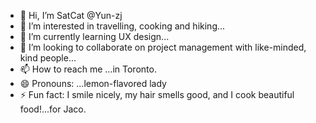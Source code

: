 - 👋 Hi, I’m SatCat @Yun-zj 
- 👀 I’m interested in travelling, cooking and hiking...
- 🌱 I’m currently learning UX design...
- 💞️ I’m looking to collaborate on project management with like-minded, kind people...
- 📫 How to reach me ...in Toronto.
- 😄 Pronouns: ...lemon-flavored lady
- ⚡ Fun fact: I smile nicely, my hair smells good, and I cook beautiful food!...for Jaco.
  

<!---
Yun-zj/Yun-zj is a ✨ special ✨ repository because its `README.md` (this file) appears on your GitHub profile.
You can click the Preview link to take a look at your changes.
--->
